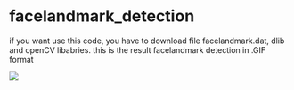 # facelandmark_detection

if you want use this code, you have to download file facelandmark.dat, dlib and openCV libabries. 
this is the result facelandmark detection in .GIF format

![](https://github.com/rammafitra/facelandmark_detection/blob/main/facelandmark.gif)


